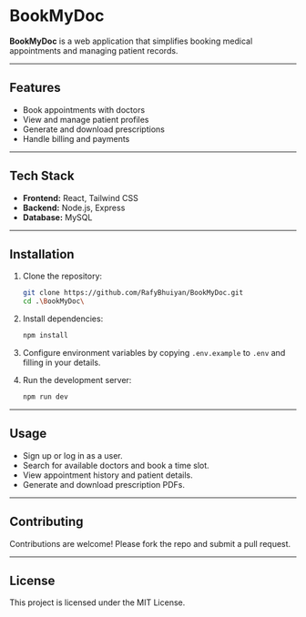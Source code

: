 # BookMyDoc

**BookMyDoc** is a web application that simplifies booking medical appointments and managing patient records.

---

## Features

* Book appointments with doctors
* View and manage patient profiles
* Generate and download prescriptions
* Handle billing and payments

---

## Tech Stack

* **Frontend:** React, Tailwind CSS
* **Backend:** Node.js, Express
* **Database:** MySQL

---

## Installation

1. Clone the repository:

   ```bash
   git clone https://github.com/RafyBhuiyan/BookMyDoc.git
   cd .\BookMyDoc\
   ```
2. Install dependencies:

   ```bash
   npm install
   ```
3. Configure environment variables by copying `.env.example` to `.env` and filling in your details.
4. Run the development server:

   ```bash
   npm run dev
   ```


---

## Usage

* Sign up or log in as a user.
* Search for available doctors and book a time slot.
* View appointment history and patient details.
* Generate and download prescription PDFs.

---

## Contributing

Contributions are welcome! Please fork the repo and submit a pull request.

---

## License

This project is licensed under the MIT License.
